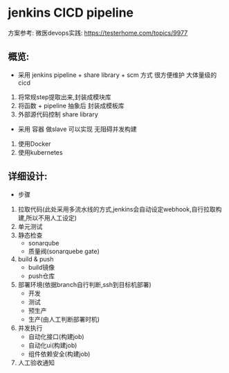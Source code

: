 # jenkins CICD pipeline
方案参考: 微医devops实践: https://testerhome.com/topics/9977

## 概览:
- 采用 jenkins pipeline + share library + scm 方式 很方便维护 大体量级的cicd
1. 将常规step提取出来,封装成模块库
2. 将函数 + pipeline 抽象后 封装成模板库
3. 外部源代码控制 share library

- 采用 容器 做slave 可以实现 无阻碍并发构建
1. 使用Docker
2. 使用kubernetes

## 详细设计:

- 步骤
1. 拉取代码(此处采用多流水线的方式,jenkins会自动设定webhook,自行拉取构建,所以不用人工设定)
2. 单元测试
3. 静态检查
    - sonarqube
    - 质量阀(sonarquebe gate)
4. build & push
    - build镜像
    - push仓库
5. 部署环境(依据branch自行判断,ssh到目标机部署)
    - 开发
    - 测试
    - 预生产
    - 生产(由人工判断部署时机)
6. 并发执行
    - 自动化接口(构建job)
    - 自动化ui(构建job)
    - 组件依赖安全(构建job)
7. 人工验收通知